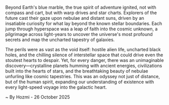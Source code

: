 
Beyond Earth's blue marble, the true spirit of adventure ignited, not with compass and cart, but with warp drives and star charts. Explorers of the future cast their gaze upon nebulae and distant suns, driven by an insatiable curiosity for what lay beyond the known stellar boundaries. Each jump through hyperspace was a leap of faith into the cosmic unknown, a pilgrimage across light-years to uncover the universe's most profound secrets and map the uncharted tapestry of galaxies.

The perils were as vast as the void itself: hostile alien life, uncharted black holes, and the chilling silence of interstellar space that could drive even the stoutest hearts to despair. Yet, for every danger, there was an unimaginable discovery—crystalline planets humming with ancient energies, civilizations built into the hearts of stars, and the breathtaking beauty of nebulae unfurling like cosmic tapestries. This was an odyssey not just of distance, but of the human spirit, expanding our understanding of existence with every light-speed voyage into the galactic heart.

~ By Hozmi - 26 October 2025
